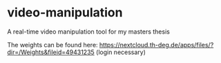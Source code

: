 # video-manipulation
A real-time video manipulation tool for my masters thesis

The weights can be found here: https://nextcloud.th-deg.de/apps/files/?dir=/Weights&fileid=49431235 (login necessary)
